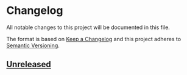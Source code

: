 # Changelog
All notable changes to this project will be documented in this file.

The format is based on [Keep a Changelog](http://keepachangelog.com/en/1.0.0/)
and this project adheres to [Semantic Versioning](http://semver.org/spec/v2.0.0.html).

## [Unreleased]

[Unreleased]: https://github.com/conjurinc/evoke/compare/v0.1.0...HEAD
[0.1.0]: https://github.com/conjurinc/evoke/invalid_version
